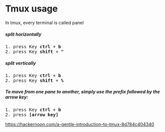 # Tmux usage
In tmux, every terminal is called panel

##### split horizontally
<pre>
1. press Key <b>ctrl</b> + <b>b</b>
2. press Key <b>shift</b> + <b>"</b>
</pre>

##### split vertically
<pre>
1. press Key <b>ctrl</b> + <b>b</b>
2. press Key <b>shift</b> + <b>%</b>
</pre>

##### To move from one pane to another, simply use the prefix followed by the arrow key:
<pre>
1. press Key <b>ctrl</b> + <b>b</b>
2. press <b>[arrow key]</b>
</pre>

https://hackernoon.com/a-gentle-introduction-to-tmux-8d784c404340

